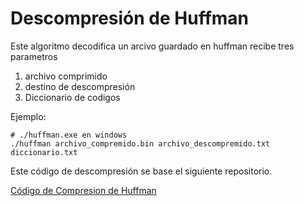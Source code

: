 # Descompresión  de Huffman
Este algoritmo decodifica un arcivo guardado en huffman
recibe tres parametros
1. archivo comprimido
2. destino de descompresión
3. Diccionario de codigos

Ejemplo:
```shell
# ./huffman.exe en windows
./huffman archivo_compremido.bin archivo_descompremido.txt diccionario.txt
```
Este código de descompresión se base el siguiente repositorio.

[Código de Compresion de Huffman](https://github.com/pherreram1999/huffman)
